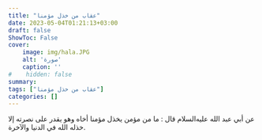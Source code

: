 ```yaml
---
title: "عقاب من خذل مؤمنا"
date: 2023-05-04T01:21:13+03:00
draft: false
ShowToc: False
cover:
    image: img/hala.JPG
    alt: 'صورة'
    caption: ''
#    hidden: false
summary: 
tags: ["عقاب من خذل مؤمنا"]
categories: []
---
```

عن أبي عبد الله
عليه‌السلام قال : ما من مؤمن يخذل مؤمنا أخاه وهو يقدر على نصرته
إلا خذله الله في الدنيا والآخرة.

